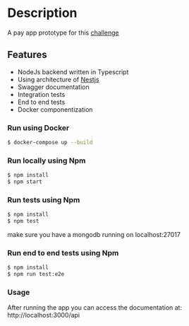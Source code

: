 # Description
A pay app prototype for this  <a href="https://github.com/ztech-company/donus-code-challenge/blob/master/backend.md" target="blank">challenge</a>

## Features
- NodeJs backend written in Typescript
- Using architecture of <a href="http://nodejs.com" target="blank">Nestjs</a> 
- Swagger documentation
- Integration tests
- End to end tests
- Docker componentization

### Run using Docker
```bash
$ docker-compose up --build
``` 

### Run locally using Npm
```bash
$ npm install 
$ npm start
```

### Run tests using Npm
```bash
$ npm install
$ npm test
``` 
make sure you have a mongodb running on localhost:27017

### Run end to end tests using Npm
```bash
$ npm install
$ npm run test:e2e
``` 

### Usage
After running the app you can access the documentation at: http://localhost:3000/api
